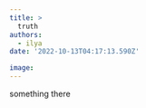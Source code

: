 ```yaml
---
title: >
  truth
authors:
  - ilya
date: '2022-10-13T04:17:13.590Z'

image: 
---
```

something there
    
